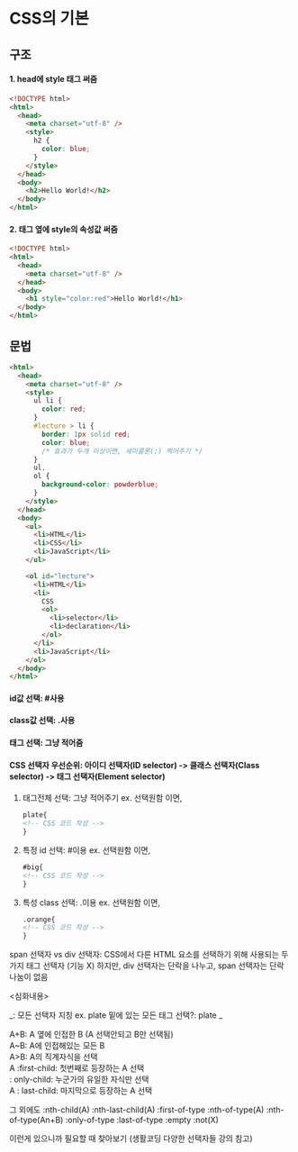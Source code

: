 # CSS의 기본

## 구조

#### 1. head에 style 태그 써줌

```html
<!DOCTYPE html>
<html>
  <head>
    <meta charset="utf-8" />
    <style>
      h2 {
        color: blue;
      }
    </style>
  </head>
  <body>
    <h2>Hello World!</h2>
  </body>
</html>
```

#### 2. 태그 옆에 style의 속성값 써줌

```html
<!DOCTYPE html>
<html>
  <head>
    <meta charset="utf-8" />
  </head>
  <body>
    <h1 style="color:red">Hello World!</h1>
  </body>
</html>
```

## 문법

```html
<html>
  <head>
    <meta charset="utf-8" />
    <style>
      ul li {
        color: red;
      }
      #lecture > li {
        border: 1px solid red;
        color: blue;
        /* 효과가 두개 이상이면, 세미콜론(;) 찍어주기 */
      }
      ul,
      ol {
        background-color: powderblue;
      }
    </style>
  </head>
  <body>
    <ul>
      <li>HTML</li>
      <li>CSS</li>
      <li>JavaScript</li>
    </ul>

    <ol id="lecture">
      <li>HTML</li>
      <li>
        CSS
        <ol>
          <li>selector</li>
          <li>declaration</li>
        </ol>
      </li>
      <li>JavaScript</li>
    </ol>
  </body>
</html>
```

#### id값 선택: #사용

#### class값 선택: .사용

#### 태그 선택: 그냥 적어줌

#### CSS 선택자 우선순위: 아이디 선택자(ID selector) -> 클래스 선택자(Class selector) -> 태그 선택자(Element selector)

1. 태그전체 선택: 그냥 적어주기
   ex.
   <plate>선택원함</plate> 이면,

   ```html
   plate{
   <!-- CSS 코드 작성 -->
   }
   ```

2. 특정 id 선택: #이용
   ex. <apple id="big">선택원함</apple> 이면,

   ```html
   #big{
   <!-- CSS 코드 작성 -->
   }
   ```

3. 특성 class 선택: .이용
   ex. <orange class="small"> 선택원함 </orange> 이면,

   ```html
   .orange{
   <!-- CSS 코드 작성 -->
   }
   ```

span 선택자 vs div 선택자: CSS에서 다른 HTML 요소를 선택하기 위해 사용되는 두 가지 태그 선택자 (기능 X)
하지만, div 선택자는 단락을 나누고, span 선택자는 단락 나눔이 없음

<심화내용>

_: 모든 선택자 지칭
ex. plate 밑에 있는 모든 태그 선택?: plate _

A+B: A 옆에 인접한 B (A 선택안되고 B만 선택됨)  
A~B: A에 인접해있는 모든 B  
A>B: A의 직계자식을 선택  
A :first-child: 첫번째로 등장하는 A 선택  
: only-child: 누군가의 유일한 자식만 선택  
A : last-child: 마지막으로 등장하는 A 선택

그 외에도
:nth-child(A) :nth-last-child(A) :first-of-type :nth-of-type(A)
:nth-of-type(An+B) :only-of-type :last-of-type :empty :not(X)

이런게 있으니까 필요할 때 찾아보기 (생활코딩 다양한 선택자들 강의 참고)
